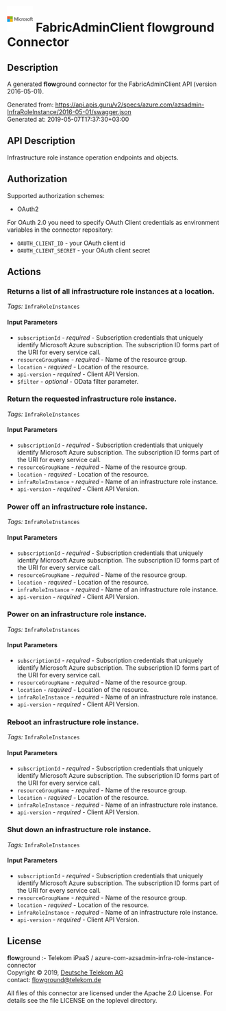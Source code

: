 # ![LOGO](logo.png) FabricAdminClient **flow**ground Connector

## Description

A generated **flow**ground connector for the FabricAdminClient API (version 2016-05-01).

Generated from: https://api.apis.guru/v2/specs/azure.com/azsadmin-InfraRoleInstance/2016-05-01/swagger.json<br/>
Generated at: 2019-05-07T17:37:30+03:00

## API Description

Infrastructure role instance operation endpoints and objects.

## Authorization

Supported authorization schemes:
- OAuth2

For OAuth 2.0 you need to specify OAuth Client credentials as environment variables in the connector repository:
* `OAUTH_CLIENT_ID` - your OAuth client id
* `OAUTH_CLIENT_SECRET` - your OAuth client secret

## Actions

### Returns a list of all infrastructure role instances at a location.

*Tags:* `InfraRoleInstances`

#### Input Parameters
* `subscriptionId` - _required_ - Subscription credentials that uniquely identify Microsoft Azure subscription. The subscription ID forms part of the URI for every service call.
* `resourceGroupName` - _required_ - Name of the resource group.
* `location` - _required_ - Location of the resource.
* `api-version` - _required_ - Client API Version.
* `$filter` - _optional_ - OData filter parameter.

### Return the requested infrastructure role instance.

*Tags:* `InfraRoleInstances`

#### Input Parameters
* `subscriptionId` - _required_ - Subscription credentials that uniquely identify Microsoft Azure subscription. The subscription ID forms part of the URI for every service call.
* `resourceGroupName` - _required_ - Name of the resource group.
* `location` - _required_ - Location of the resource.
* `infraRoleInstance` - _required_ - Name of an infrastructure role instance.
* `api-version` - _required_ - Client API Version.

### Power off an infrastructure role instance.

*Tags:* `InfraRoleInstances`

#### Input Parameters
* `subscriptionId` - _required_ - Subscription credentials that uniquely identify Microsoft Azure subscription. The subscription ID forms part of the URI for every service call.
* `resourceGroupName` - _required_ - Name of the resource group.
* `location` - _required_ - Location of the resource.
* `infraRoleInstance` - _required_ - Name of an infrastructure role instance.
* `api-version` - _required_ - Client API Version.

### Power on an infrastructure role instance.

*Tags:* `InfraRoleInstances`

#### Input Parameters
* `subscriptionId` - _required_ - Subscription credentials that uniquely identify Microsoft Azure subscription. The subscription ID forms part of the URI for every service call.
* `resourceGroupName` - _required_ - Name of the resource group.
* `location` - _required_ - Location of the resource.
* `infraRoleInstance` - _required_ - Name of an infrastructure role instance.
* `api-version` - _required_ - Client API Version.

### Reboot an infrastructure role instance.

*Tags:* `InfraRoleInstances`

#### Input Parameters
* `subscriptionId` - _required_ - Subscription credentials that uniquely identify Microsoft Azure subscription. The subscription ID forms part of the URI for every service call.
* `resourceGroupName` - _required_ - Name of the resource group.
* `location` - _required_ - Location of the resource.
* `infraRoleInstance` - _required_ - Name of an infrastructure role instance.
* `api-version` - _required_ - Client API Version.

### Shut down an infrastructure role instance.

*Tags:* `InfraRoleInstances`

#### Input Parameters
* `subscriptionId` - _required_ - Subscription credentials that uniquely identify Microsoft Azure subscription. The subscription ID forms part of the URI for every service call.
* `resourceGroupName` - _required_ - Name of the resource group.
* `location` - _required_ - Location of the resource.
* `infraRoleInstance` - _required_ - Name of an infrastructure role instance.
* `api-version` - _required_ - Client API Version.

## License

**flow**ground :- Telekom iPaaS / azure-com-azsadmin-infra-role-instance-connector<br/>
Copyright © 2019, [Deutsche Telekom AG](https://www.telekom.de)<br/>
contact: flowground@telekom.de

All files of this connector are licensed under the Apache 2.0 License. For details
see the file LICENSE on the toplevel directory.
